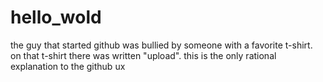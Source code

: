 # hello_wold
the guy that started github was bullied by someone with a favorite t-shirt. on that t-shirt there was written "upload". this is the only rational explanation to the github ux
